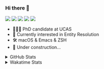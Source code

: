 ### Hi there 👋

[![](https://img.shields.io/badge/-Email-325180?logo=maildotru&logoColor=white&style=flat-square)](mailto:hi@wang.tianshu.me)
[![](https://img.shields.io/badge/-GitHub-black?logo=GitHub&style=flat-square)](https://github.com/tshu-w)
[![](https://img.shields.io/badge/-Telegram-26a5e4?labelColor=fafafa&logo=telegram&style=flat-square)](https://t.me/tshu_w) 
[![](https://img.shields.io/badge/-Twitter-1da1f2?logo=Twitter&logoColor=white&style=flat-square)](https://twitter.com/tshu_w)
[![](https://komarev.com/ghpvc/?username=tshu-w&color=blueviolet&style=flat-square)]()



- 🧑🏻‍🎓 PhD candidate at UCAS
- 🔭 Currently interested in Entity Resolution
- 🛠 macOS & Emacs & ZSH
- 🚧 Under construction...

<details>

<summary>GitHub Stats</summary>

![Tianshu's GitHub stats](https://github-readme-stats.vercel.app/api?username=tshu-w&show_icons=true&theme=buefy&count_private=true)
  
</details>


<details>
  <summary>Wakatime Stats</summary>

  Currently, files accessed by tramp cannot be tracked by wakatime, see https://github.com/wakatime/wakatime-mode/issues/27
  <br>
  
<!--START_SECTION:waka-->
**I'm an Early 🐤** 

```text
🌞 Morning    52 commits     ███░░░░░░░░░░░░░░░░░░░░░░   14.86% 
🌆 Daytime    157 commits    ███████████░░░░░░░░░░░░░░   44.86% 
🌃 Evening    136 commits    █████████░░░░░░░░░░░░░░░░   38.86% 
🌙 Night      5 commits      ░░░░░░░░░░░░░░░░░░░░░░░░░   1.43%

```
📅 **I'm Most Productive on Monday** 

```text
Monday       87 commits     ██████░░░░░░░░░░░░░░░░░░░   24.86% 
Tuesday      59 commits     ████░░░░░░░░░░░░░░░░░░░░░   16.86% 
Wednesday    41 commits     ███░░░░░░░░░░░░░░░░░░░░░░   11.71% 
Thursday     52 commits     ███░░░░░░░░░░░░░░░░░░░░░░   14.86% 
Friday       42 commits     ███░░░░░░░░░░░░░░░░░░░░░░   12.0% 
Saturday     40 commits     ██░░░░░░░░░░░░░░░░░░░░░░░   11.43% 
Sunday       29 commits     ██░░░░░░░░░░░░░░░░░░░░░░░   8.29%

```


📊 **This Week I Spent My Time On** 

```text
💬 Programming Languages: 
sh                       20 hrs 13 mins      ██████████████████░░░░░░░   73.69% 
Org                      4 hrs 39 mins       ████░░░░░░░░░░░░░░░░░░░░░   16.96% 
Python                   1 hr 25 mins        █░░░░░░░░░░░░░░░░░░░░░░░░   5.17% 
Emacs Lisp               1 hr 5 mins         █░░░░░░░░░░░░░░░░░░░░░░░░   3.98% 
Bash                     1 min               ░░░░░░░░░░░░░░░░░░░░░░░░░   0.11%

🔥 Editors: 
Zsh                      20 hrs 13 mins      ██████████████████░░░░░░░   73.69% 
Emacs                    7 hrs 13 mins       ██████░░░░░░░░░░░░░░░░░░░   26.31%

🐱‍💻 Projects: 
lightning-template       8 hrs 21 mins       ███████░░░░░░░░░░░░░░░░░░   30.46% 
Terminal                 6 hrs 40 mins       ██████░░░░░░░░░░░░░░░░░░░   24.33% 
sigmod-src               5 hrs 12 mins       ████░░░░░░░░░░░░░░░░░░░░░   18.97% 
Unknown Project          4 hrs 39 mins       ████░░░░░░░░░░░░░░░░░░░░░   16.96% 
emacs                    1 hr 10 mins        █░░░░░░░░░░░░░░░░░░░░░░░░   4.29%

💻 Operating System: 
Mac                      14 hrs              ████████████░░░░░░░░░░░░░   51.0% 
Linux                    13 hrs 27 mins      ████████████░░░░░░░░░░░░░   49.0%

```

**I Mostly Code in Python** 

```text
Python                   9 repos             ██████████░░░░░░░░░░░░░░░   42.86% 
HTML                     2 repos             ██░░░░░░░░░░░░░░░░░░░░░░░   9.52% 
Emacs Lisp               2 repos             ██░░░░░░░░░░░░░░░░░░░░░░░   9.52% 
JavaScript               2 repos             ██░░░░░░░░░░░░░░░░░░░░░░░   9.52% 
TeX                      2 repos             ██░░░░░░░░░░░░░░░░░░░░░░░   9.52%

```



 Last Updated on 10/04/2022 08:07:11 UTC
<!--END_SECTION:waka-->
</details>
